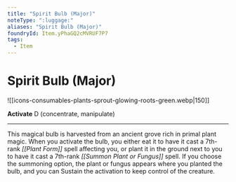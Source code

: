 ```yaml
---
title: "Spirit Bulb (Major)"
noteType: ":luggage:"
aliases: "Spirit Bulb (Major)"
foundryId: Item.yPhaGQ2cMVRUF7P7
tags:
  - Item
---
```


# Spirit Bulb (Major)
![[icons-consumables-plants-sprout-glowing-roots-green.webp|150]]

**Activate** D (concentrate, manipulate)

* * *

This magical bulb is harvested from an ancient grove rich in primal plant magic. When you activate the bulb, you either eat it to have it cast a 7th-rank _[[Plant Form]]_ spell affecting you, or plant it in the ground next to you to have it cast a 7th-rank _[[Summon Plant or Fungus]]_ spell. If you choose the summoning option, the plant or fungus appears where you planted the bulb, and you can Sustain the activation to keep control of the creature.
